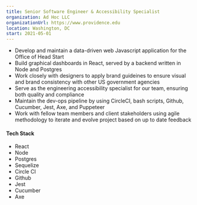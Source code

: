 ```yaml
---
title: Senior Software Engineer & Accessibility Specialist
organization: Ad Hoc LLC
organizationUrl: https://www.providence.edu
location: Washington, DC
start: 2021-05-01
---
```


-   Develop and maintain a data-driven web Javascript application for the Office of Head Start
-   Build graphical dashboards in React, served by a backend written in Node and Postgres
-   Work closely with designers to apply brand guideines to ensure visual and brand consistency with other US government agencies
-   Serve as the engineering accessibility specialist for our team, ensuring both quality and compliance
-   Maintain the dev-ops pipeline by using CircleCI, bash scripts, Github, Cucumber, Jest, Axe, and Puppeteer
-   Work with fellow team members and client stakeholders using agile methodology to iterate and evolve project based on up to date feedback

#### Tech Stack

-   React
-   Node
-   Postgres
-   Sequelize
-   Circle CI
-   Github
-   Jest
-   Cucumber
-   Axe
